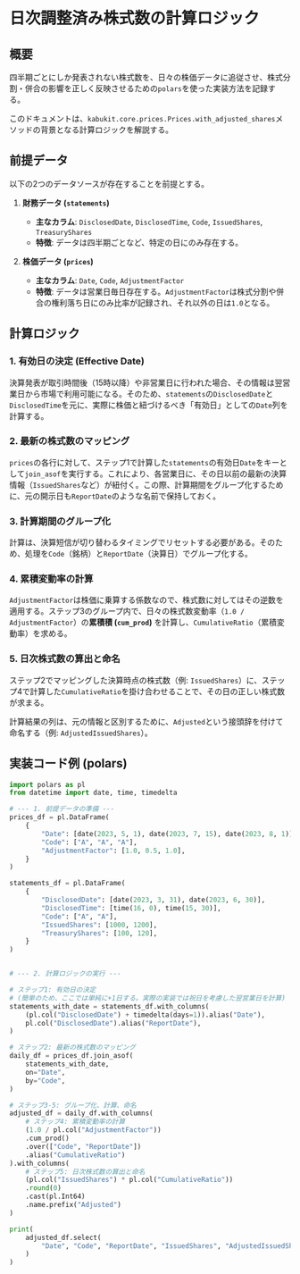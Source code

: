 # 日次調整済み株式数の計算ロジック

## 概要

四半期ごとにしか発表されない株式数を、日々の株価データに追従させ、株式分割・併合の影響を正しく反映させるための`polars`を使った実装方法を記録する。

このドキュメントは、`kabukit.core.prices.Prices.with_adjusted_shares`メソッドの背景となる計算ロジックを解説する。

## 前提データ

以下の2つのデータソースが存在することを前提とする。

1.  **財務データ (`statements`)**
    *   **主なカラム**: `DisclosedDate`, `DisclosedTime`, `Code`, `IssuedShares`, `TreasuryShares`
    *   **特徴**: データは四半期ごとなど、特定の日にのみ存在する。

2.  **株価データ (`prices`)**
    *   **主なカラム**: `Date`, `Code`, `AdjustmentFactor`
    *   **特徴**: データは営業日毎日存在する。`AdjustmentFactor`は株式分割や併合の権利落ち日にのみ比率が記録され、それ以外の日は`1.0`となる。

## 計算ロジック

### 1. 有効日の決定 (Effective Date)

決算発表が取引時間後（15時以降）や非営業日に行われた場合、その情報は翌営業日から市場で利用可能になる。そのため、`statements`の`DisclosedDate`と`DisclosedTime`を元に、実際に株価と紐づけるべき「有効日」としての`Date`列を計算する。

### 2. 最新の株式数のマッピング

`prices`の各行に対して、ステップ1で計算した`statements`の有効日`Date`をキーとして`join_asof`を実行する。これにより、各営業日に、その日以前の最新の決算情報（`IssuedShares`など）が紐付く。この際、計算期間をグループ化するために、元の開示日も`ReportDate`のような名前で保持しておく。

### 3. 計算期間のグループ化

計算は、決算短信が切り替わるタイミングでリセットする必要がある。そのため、処理を`Code`（銘柄）と`ReportDate`（決算日）でグループ化する。

### 4. 累積変動率の計算

`AdjustmentFactor`は株価に乗算する係数なので、株式数に対してはその逆数を適用する。ステップ3のグループ内で、日々の株式数変動率（`1.0 / AdjustmentFactor`）の**累積積 (`cum_prod`)** を計算し、`CumulativeRatio`（累積変動率）を求める。

### 5. 日次株式数の算出と命名

ステップ2でマッピングした決算時点の株式数（例: `IssuedShares`）に、ステップ4で計算した`CumulativeRatio`を掛け合わせることで、その日の正しい株式数が求まる。

計算結果の列は、元の情報と区別するために、`Adjusted`という接頭辞を付けて命名する（例: `AdjustedIssuedShares`）。

## 実装コード例 (polars)

```python
import polars as pl
from datetime import date, time, timedelta

# --- 1. 前提データの準備 ---
prices_df = pl.DataFrame(
    {
        "Date": [date(2023, 5, 1), date(2023, 7, 15), date(2023, 8, 1)],
        "Code": ["A", "A", "A"],
        "AdjustmentFactor": [1.0, 0.5, 1.0],
    }
)

statements_df = pl.DataFrame(
    {
        "DisclosedDate": [date(2023, 3, 31), date(2023, 6, 30)],
        "DisclosedTime": [time(16, 0), time(15, 30)],
        "Code": ["A", "A"],
        "IssuedShares": [1000, 1200],
        "TreasuryShares": [100, 120],
    }
)


# --- 2. 計算ロジックの実行 ---

# ステップ1: 有効日の決定
# (簡単のため、ここでは単純に+1日する。実際の実装では祝日を考慮した翌営業日を計算)
statements_with_date = statements_df.with_columns(
    (pl.col("DisclosedDate") + timedelta(days=1)).alias("Date"),
    pl.col("DisclosedDate").alias("ReportDate"),
)

# ステップ2: 最新の株式数のマッピング
daily_df = prices_df.join_asof(
    statements_with_date,
    on="Date",
    by="Code",
)

# ステップ3-5: グループ化、計算、命名
adjusted_df = daily_df.with_columns(
    # ステップ4: 累積変動率の計算
    (1.0 / pl.col("AdjustmentFactor"))
    .cum_prod()
    .over(["Code", "ReportDate"])
    .alias("CumulativeRatio")
).with_columns(
    # ステップ5: 日次株式数の算出と命名
    (pl.col("IssuedShares") * pl.col("CumulativeRatio"))
    .round(0)
    .cast(pl.Int64)
    .name.prefix("Adjusted")
)

print(
    adjusted_df.select(
        "Date", "Code", "ReportDate", "IssuedShares", "AdjustedIssuedShares"
    )
)
```
